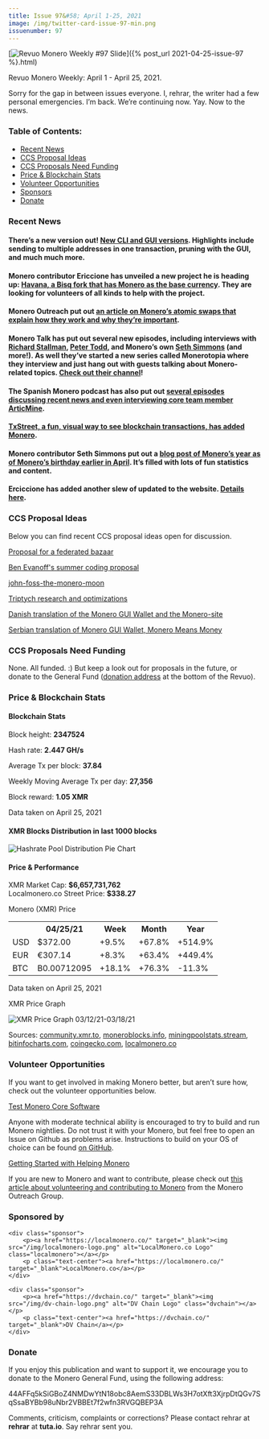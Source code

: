 ```yaml
---
title: Issue 97&#58; April 1-25, 2021
image: /img/twitter-card-issue-97-min.png
issuenumber: 97
---
```

[<img src="/img/img-issue97-min.png" alt="Revuo Monero Weekly #97 Slide" class="img-lead">]({% post_url 2021-04-25-issue-97 %}.html)

<p class="text-lead">Revuo Monero Weekly: April 1 - April 25, 2021.</p>
<!--more-->

<p>Sorry for the gap in between issues everyone. I, rehrar, the writer had a few personal emergencies. I’m back. We’re continuing now. Yay. Now to the news.</p>

<h3>Table of Contents:</h3>
<ul class="contents">
    <li><a href="#news">Recent News</a></li>
    <li><a href="#ideas">CCS Proposal Ideas</a></li>
    <li><a href="#proposals">CCS Proposals Need Funding</a></li>
    <li><a href="#stats">Price & Blockchain Stats</a></li>
    <li><a href="#volunteer">Volunteer Opportunities</a></li>
    <li><a href="#sponsor">Sponsors</a></li>
    <li><a href="#donate">Donate</a></li>
</ul>

<h3 id="news">Recent News</h3>

<div class="newsbyte">
    <h4>There’s a new version out! <a href="https://www.getmonero.org/2021/04/14/monero-GUI-0.17.2.1-released.html" target="_blank">New CLI and GUI versions</a>. Highlights include sending to multiple addresses in one transaction, pruning with the GUI, and much much more.</h4>
</div>

<div class="newsbyte">
    <h4>Monero contributor Ericcione has unveiled a new project he is heading up: <a href="https://github.com/haveno-dex/haveno
https://reddit.com/r/Monero/comments/mmrchk/im_happy_to_announce_haveno_the_monero_based_dex/
" target="_blank">Havana, a Bisq fork that has Monero as the base currency</a>. They are looking for volunteers of all kinds to help with the project.</h4>
</div>

<div class="newsbyte">
    <h4>Monero Outreach put out <a href="https://www.monerooutreach.org/stories/monero-atomic-swaps.html" target="_blank">an article on Monero’s atomic swaps that explain how they work and why they’re important</a>.</h4>
</div>

<div class="newsbyte">
    <h4>Monero Talk has put out several new episodes, including interviews with <a href="https://youtu.be/h-t4lmHcXqw" target="_blank">Richard Stallman</a>, <a href="https://youtu.be/XSfb96P4Xys" target="_blank">Peter Todd</a>, and Monero’s own <a href="https://youtu.be/b03uWMDOhPw" target="_blank">Seth Simmons</a> (and more!). As well they’ve started a new series called Monerotopia where they interview and just hang out with guests talking about Monero-related topics. <a href="https://www.youtube.com/channel/UC3Hx81QYLoEQkm3vyl4N4eQ/videos" target="_blank">Check out their channel</a>!</h4>
</div>

<div class="newsbyte">
    <h4>The Spanish Monero podcast has also put out <a href="https://anchor.fm/elmonero" target="_blank">several episodes discussing recent news and even interviewing core team member ArticMine</a>.</h4>
</div>

<div class="newsbyte">
    <h4><a href="https://txstreet.com/v/xmr" target="_blank">TxStreet, a fun, visual way to see blockchain transactions, has added Monero</a>.</h4>
</div>

<div class="newsbyte">
    <h4>Monero contributor Seth Simmons put out a <a href="https://sethsimmons.me/posts/this-year-in-monero-2021/" target="_blank">blog post of Monero’s year as of Monero’s birthday earlier in April</a>. It’s filled with lots of fun statistics and content.</h4>
</div>

<div class="newsbyte">
    <h4>Erciccione has added another slew of updated to the website. <a href="https://www.reddit.com/r/Monero/comments/mxko4r/getmoneroorg_updated_performance_improvements_new/" target="_blank">Details here</a>.</h4>
</div>


<h3 id="ideas">CCS Proposal Ideas</h3>

<p>Below you can find recent CCS proposal ideas open for discussion.</p>

<div class="proposal">
<p><a href="https://repo.getmonero.org/monero-project/ccs-proposals/-/merge_requests/226" target="_blank">Proposal for a federated bazaar </a></p>
</div>

<div class="proposal">
<p><a href="https://repo.getmonero.org/monero-project/ccs-proposals/-/merge_requests/225" target="_blank">Ben Evanoff's summer coding proposal</a></p>
</div>

<div class="proposal">
<p><a href="https://repo.getmonero.org/monero-project/ccs-proposals/-/merge_requests/224" target="_blank">john-foss-the-monero-moon</a></p>
</div>

<div class="proposal">
<p><a href="https://repo.getmonero.org/monero-project/ccs-proposals/-/merge_requests/222" target="_blank">Triptych research and optimizations</a></p>
</div>

<div class="proposal">
<p><a href="https://repo.getmonero.org/monero-project/ccs-proposals/-/merge_requests/218" target="_blank">Danish translation of the Monero GUI Wallet and the Monero-site</a></p>
</div>

<div class="proposal">
<p><a href="https://repo.getmonero.org/monero-project/ccs-proposals/-/merge_requests/213" target="_blank">Serbian translation of Monero GUI Wallet, Monero Means Money</a></p>
</div>

<h3 id="proposals">CCS Proposals Need Funding</h3>

<p>None. All funded. :) But keep a look out for proposals in the future, or donate to the General Fund (<a href="#donate">donation address</a> at the bottom of the Revuo).</p>

<h3 id="stats">Price & Blockchain Stats</h3>

<h4 class="stat">Blockchain Stats</h4>

<div class="bcstats">
    <p>Block height: <b>2347524</b></p>
    <p>Hash rate: <b>2.447 GH/s</b></p>
    <p>Average Tx per block: <b>37.84</b></p>
    <p>Weekly Moving Average Tx per day: <b>27,356</b></p>
    <p>Block reward: <b>1.05 XMR</b></p>
</div>
<p class="note">Data taken on April 25, 2021</p>

<h4 class="stat">XMR Blocks Distribution in last 1000 blocks</h4>
<p><img src="/img/hashrate-pool-distribution-04251.png" alt="Hashrate Pool Distribution Pie Chart"/></p>

<h4 class="stat">Price & Performance</h4>

<div class="price-intro">XMR Market Cap: <b>$6,657,731,762</b><br>Localmonero.co Street Price: <b>$338.27</b></div>

<p class="table-title">Monero (XMR) Price</p>
<table class="price-table">
  <tr class="row1">
    <th></th>
    <th>04/25/21</th>
    <th>Week</th>
    <th>Month</th>
    <th>Year</th>
  </tr>
  <tr>
    <td data-th="XMR to">USD</td>
    <td data-th="04/25/21">$372.00</td>
    <td data-th="Week" class="green">+9.5%</td>
    <td data-th="Month" class="green">+67.8%</td>
    <td data-th="Year" class="green">+514.9%</td>
  </tr>
  <tr class="row3">
    <td data-th="XMR to">EUR</td>
    <td data-th="04/25/21">€307.14</td>
    <td data-th="Week" class="green">+8.3%</td>
    <td data-th="Month" class="green">+63.4%</td>
    <td data-th="Year" class="green">+449.4%</td>
  </tr>
  <tr>
    <td data-th="XMR to">BTC</td>
    <td data-th="04/25/21">B0.00712095</td>
    <td data-th="Week" class="green">+18.1%</td>
    <td data-th="Month" class="green">+76.3%</td>
    <td data-th="Year" class="red">-11.3%</td>
  </tr>
</table>
<p class="note">Data taken on April 25, 2021</p>

<p class="table-title">XMR Price Graph</p>

![XMR Price Graph 03/12/21-03/18/21](/img/weekly-chart-04251.png "XMR Price Graph 03/12/21-03/18/21") 

Sources: <a href="https://community.xmr.to/explorer/mainnet/" target="_blank">community.xmr.to</a>, <a href="https://moneroblocks.info/stats/transaction-stats" target="_blank">moneroblocks.info</a>, <a href="https://miningpoolstats.stream/monero" target="_blank">miningpoolstats.stream</a>, <a href="https://bitinfocharts.com/monero/" target="_blank">bitinfocharts.com</a>, <a href="https://www.coingecko.com/" target="_blank">coingecko.com</a>, <a href="https://localmonero.co/" target="_blank">localmonero.co</a>

<h3 id="volunteer">Volunteer Opportunities</h3>

<p>If you want to get involved in making Monero better, but aren’t sure how, check out the volunteer opportunities below.</p>

<div class="newsbyte">
    <p class="date"><a href="https://github.com/monero-project/monero" target="_blank">Test Monero Core Software</a></p>
    <p>Anyone with moderate technical ability is encouraged to try to build and run Monero nightlies. Do not trust it with your Monero, but feel free to open an Issue on Github as problems arise. Instructions to build on your OS of choice can be found <a href="https://github.com/monero-project/monero#compiling-monero-from-source" target="_blank">on GitHub</a>. </p>
</div>

<div class="newsbyte">
    <p class="date"><a href="https://github.com/monero-project/monero" target="_blank">Getting Started with Helping Monero</a></p>
    <p>If you are new to Monero and want to contribute, please check out <a href="https://www.monerooutreach.org/stories/getting-started-helping-monero.php" target="_blank">this article about volunteering and contributing to Monero</a> from the Monero Outreach Group. </p>
</div>

<h3 id="sponsor">Sponsored by</h3>

<div class="sponsors">

    <div class="sponsor">
        <p><a href="https://localmonero.co/" target="_blank"><img src="/img/localmonero-logo.png" alt="LocalMonero.co Logo" class="localmonero"></a></p>
        <p class="text-center"><a href="https://localmonero.co/" target="_blank">LocalMonero.co</a></p>
    </div>

    <div class="sponsor">
        <p><a href="https://dvchain.co/" target="_blank"><img src="/img/dv-chain-logo.png" alt="DV Chain Logo" class="dvchain"></a></p>
        <p class="text-center"><a href="https://dvchain.co/" target="_blank">DV Chain</a></p>
    </div>
</div>

<h3 id="donate">Donate</h3>

<p markdown="1">If you enjoy this publication and want to support it, we encourage you to donate to the Monero General Fund, using the following address:</p>

<p class="address" markdown="1">44AFFq5kSiGBoZ4NMDwYtN18obc8AemS33DBLWs3H7otXft3XjrpDtQGv7SqSsaBYBb98uNbr2VBBEt7f2wfn3RVGQBEP3A</p>

<!--p><a href="monero:44AFFq5kSiGBoZ4NMDwYtN18obc8AemS33DBLWs3H7otXft3XjrpDtQGv7SqSsaBYBb98uNbr2VBBEt7f2wfn3RVGQBEP3A" class="qr"><img src="/img/donate-monero.png"></a></p-->

Comments, criticism, complaints or corrections? Please contact rehrar at **rehrar** at **tuta.io**. Say rehrar sent you.